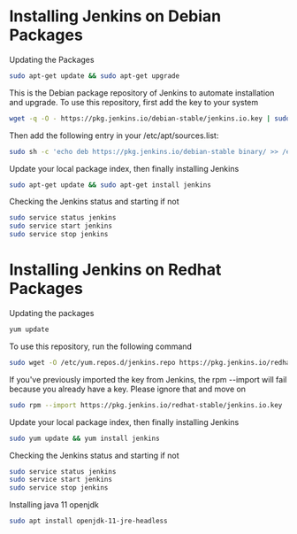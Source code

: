 # Installing Jenkins on Debian Packages

Updating the Packages
```bash
sudo apt-get update && sudo apt-get upgrade
```

This is the Debian package repository of Jenkins to automate installation and upgrade. To use this repository, first add the key to your system
```bash
wget -q -O - https://pkg.jenkins.io/debian-stable/jenkins.io.key | sudo apt-key add -
```

Then add the following entry in your /etc/apt/sources.list:
```bash
sudo sh -c 'echo deb https://pkg.jenkins.io/debian-stable binary/ >> /etc/apt/sources.list'
```

Update your local package index, then finally installing Jenkins
```bash
sudo apt-get update && sudo apt-get install jenkins
```

Checking the Jenkins status and starting if not
```bash
sudo service status jenkins
sudo service start jenkins
sudo service stop jenkins
```

# Installing Jenkins on Redhat Packages

Updating the packages
```bash
yum update
```

To use this repository, run the following command
```bash
sudo wget -O /etc/yum.repos.d/jenkins.repo https://pkg.jenkins.io/redhat-stable/jenkins.repo
```

If you've previously imported the key from Jenkins, the rpm --import will fail because you already have a key. Please ignore that and move on
```bash
sudo rpm --import https://pkg.jenkins.io/redhat-stable/jenkins.io.key
```

Update your local package index, then finally installing Jenkins
```bash
sudo yum update && yum install jenkins
```

Checking the Jenkins status and starting if not
```bash
sudo service status jenkins
sudo service start jenkins
sudo service stop jenkins
```

Installing java 11 openjdk
```bash
sudo apt install openjdk-11-jre-headless
```